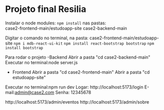 # Projeto final Resilia

Instalar o node modules: `npm install` nas pastas: <br>
case2-frontend-main/estudoapp-site
case2-backend-main

Digitar o comando no terminal, na pasta: case2-frontend-main/estudoapp-site
`npm i mdb-react-ui-kit`
`npm install react-bootstrap bootstrap`
`npm install bootstrap`

Para rodar o projeto
-Backend
Abrir a pasta "cd case2-backend-main"
Executar no terminal:node server.js

- Frontend
Abrir a pasta "cd case2-frontend-main"
Abrir a pasta "cd estudoapp-site"

Executar no terminal:npm run dev
Logar:
http://localhost:5173/login
E-mail:admin@case2.com
Senha: 12345678

http://localhost:5173/admin/eventos
http://localhost:5173/admin/sobre
